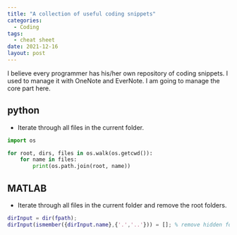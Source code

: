 ```yaml
---
title: "A collection of useful coding snippets"
categories:
  - Coding
tags:
  - cheat sheet
date: 2021-12-16
layout: post
---
```


I believe every programmer has his/her own repository of coding snippets. I used to manage it with OneNote and EverNote. I am going to manage the core part here.

## python

- Iterate through all files in the current folder.

```python
import os

for root, dirs, files in os.walk(os.getcwd()):
    for name in files:
        print(os.path.join(root, name))
```

## MATLAB

- Iterate through all files in the current folder and remove the root folders.

```matlab
dirInput = dir(fpath);
dirInput(ismember({dirInput.name},{'.','..'})) = []; % remove hidden folder
```
